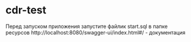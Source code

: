 # cdr-test
Перед запуском приложения запустите файлик start.sql в папке ресурсов
http://localhost:8080/swagger-ui/index.html#/ - документация
